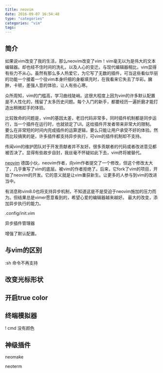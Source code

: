 ```yaml
---
title: neovim
date: 2016-09-07 16:54:48
type: "categories"
categories: "vim"
tags:
---
```



## 简介

如果说vim改变了我的生活，那么neovim改变了vim！vim毫无以为是伟大的文本编辑器。却也经不住时间的洗礼，以及人心的变迁。与现代编辑器相比，vim显得有些力不从心。虽然有那么多人热爱它，为它写了无数的插件，可当这些看似华丽的功能一个接着一个往vim本身纤细的身躯填充时，在我看来它失去了华彩。臃肿，卡顿，差强人意的体验，让人有些心寒。

众所周知，vim的门槛高，学习曲线陡峭。这很大程度上因为vim的许多默认配置是不人性化的，残留了太多历史问题。每个入门的新手，都要经历一遍折磨才能打造出稍微趁手的体验。

比较致命的问题是，vim的基因太差，老旧代码非常多，同时插件机制都是同步运行，当一个插件在运行时，也就锁定了UI。这给插件开发者带来非常大的限制。要么在非常短的时间内完成插件的运算逻辑，要么只能让用户承受不好的体验。然而比较搞笑的是，许多插件都支持异步执行，可vim的插件机制却不支持。

传闻vim的维护团队对于开发贡献者并不友好。很多贡献者的代码或者改进意见都被否决了。显得有些故步自封，我丝毫不怀疑如此下去，vim终将被替代。

[neovim](https://neovim.io/)
德国小伙，neovim作者，向vim作者提交了一个修改，但这个修改太大了，几乎重写了vim的底层。被vim的作者拒绝了。后来，它fork了vim的项目，开始了neovim的开发。它的意义就是让vim重获新生。让更多的人参与到vim的改进当中。

有消息称vim8.0也将支持异步机制，不知道这是不是受迫于neovim施加的压力而为。但结果总是vimer愿意看到的，希望心爱的编辑器越来越好。
最大的改变，添加异步执行的能力。

.config/init.vim

异步插件管理器

增强了默认配置。


## 与vim的区别

:sh 命令不再支持

## 改变光标形状

## 开启true color

## 终端模拟器

! cmd   没有颜色

## 神级插件

neomake

neoterm
